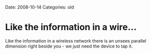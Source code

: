 Date: 2008-10-14
Categories: old

# Like the information in a wire...

Like the information in a wireless network there is an unsees parallel dimension right beside you - we just need the device to tap it.
